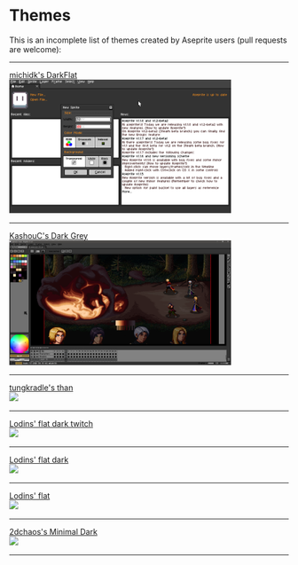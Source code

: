 # Themes

This is an incomplete list of themes created by Aseprite users (pull requests are welcome):

----

<a href="https://github.com/michidk/Aseprite-DarkFlat-Theme">michidk's DarkFlat<br>
<img src="https://github.com/michidk/Aseprite-DarkFlat-Theme/raw/master/Screenshot01.png" width="400px" /></a>

----

<a href="https://github.com/KashouC/darktheme">KashouC's Dark Grey<br>
<img src="https://github.com/KashouC/darktheme/raw/master/Screenshot.png" width="400px" /></a>

----

<a href="https://tungkradle.github.io/aseprite-than/">tungkradle's than<br>
<img src="https://tungkradle.github.io/aseprite-than/img/screenshots/screenshot_02.png" width="400px" /></a>

----

<a href="http://lodindogar.deviantart.com/art/Aseprite-Lodins-flat-dark-twitch-skin-674222970">Lodins' flat dark twitch<br>
<img src="http://pre07.deviantart.net/bca1/th/pre/f/2017/104/0/6/aseprite__lodins_flat_dark_twitch_skin_by_lodindogar-db5exru.png" width="400px" /></a>

----

<a href="http://lodindogar.deviantart.com/art/Aseprite-Flat-Dark-Theme-for-Beta-8-674998984">Lodins' flat dark<br>
<img src="http://pre14.deviantart.net/d5cf/th/pre/f/2017/105/7/9/aseprite__flat_dark_theme_for_beta_8__by_lodindogar-db5vkjs.png" width="400px" /></a>

----

<a href="http://lodindogar.deviantart.com/art/Aseprite-Flat-Default-Theme-for-Beta-8-675187566">Lodins' flat<br>
<img src="http://pre09.deviantart.net/2683/th/pre/f/2017/105/7/7/aseprite__flat_default_theme_for_beta_8__by_lodindogar-db5zm26.png" width="400px" /></a>

----

<a href="https://2dchaos.itch.io/minimal-dark-aseprite-theme">2dchaos's Minimal Dark<br>
<img src="https://img.itch.zone/aW1hZ2UvMTM2MzMzLzYyNTQ1My5wbmc=/original/vi3br7.png" width="400px" /></a>

----
